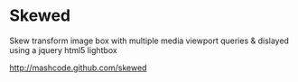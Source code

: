 Skewed
======

Skew transform image box with multiple media viewport queries & dislayed using a jquery html5 lightbox

http://mashcode.github.com/skewed